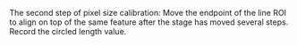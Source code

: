 ---
---
The second step of pixel size calibration: Move the endpoint of the line
ROI to align on top of the same feature after the stage has moved
several steps. Record the circled length value.
